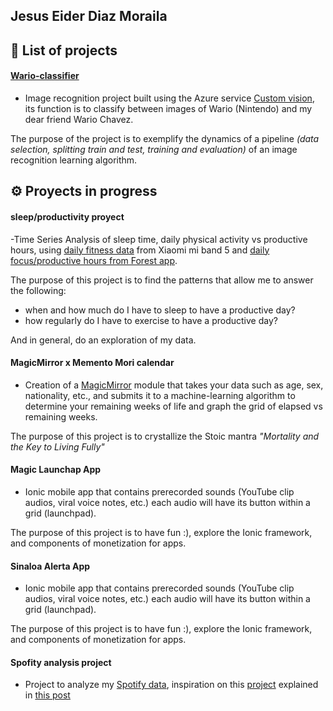 ## Jesus Eider Diaz Moraila 



## 🚀 List of projects

#### [Wario-classifier](https://www.wario-classifier.tech/)

- Image recognition project built using the Azure service [Custom vision](https://www.customvision.ai), its function is to classify between images of Wario (Nintendo) and my dear friend Wario Chavez.

The purpose of the project is to exemplify the dynamics of a pipeline *(data selection, splitting train and test, training and evaluation)* of an image recognition learning algorithm.



## ⚙️ Proyects in progress  

#### sleep/productivity proyect


-Time Series Analysis of sleep time, daily physical activity vs productive hours, using [daily fitness data](https://user.huami.com/privacy/index.html?v=4.0.5&platform_app=com.xiaomi.hm.health) from Xiaomi mi band 5  and [daily focus/productive hours from Forest app](https://www.forestapp.cc/). 

The purpose of this project is to find the patterns that allow me to answer the following:

- when and how much do I have to sleep to have a productive day?
- how regularly do I have to exercise to have a productive day?

And in general, do an exploration of my data.

#### MagicMirror x Memento Mori calendar

- Creation of a [MagicMirror](https://magicmirror.builders/) module that takes your data such as age, sex, nationality, etc., and submits it to a machine-learning algorithm to determine your remaining weeks of life and graph the grid of elapsed vs remaining weeks.

 The purpose of this project is to crystallize the Stoic mantra *"Mortality and the Key to Living Fully"*

####  Magic Launchap App

- Ionic mobile app that contains prerecorded sounds (YouTube clip audios, viral voice notes, etc.) each audio will have its button within a grid (launchpad).

The purpose of this project is to have fun :), explore the Ionic framework, and components of monetization for apps.

####  Sinaloa Alerta App

- Ionic mobile app that contains prerecorded sounds (YouTube clip audios, viral voice notes, etc.) each audio will have its button within a grid (launchpad).

The purpose of this project is to have fun :), explore the Ionic framework, and components of monetization for apps.


####  Spofity analysis project 
- Project to analyze my [Spotify data](https://www.spotify.com/mx/account/privacy/), inspiration on this [project](https://datastudio.google.com/reporting/1B4lsJDWBriU7R2nx9ii2zuJE6FXRTBrg/page/jnxUB) explained in [this post](https://thenextweb.com/news/a-simple-guide-to-visualising-your-spotify-listening-data-badass-ly)  

